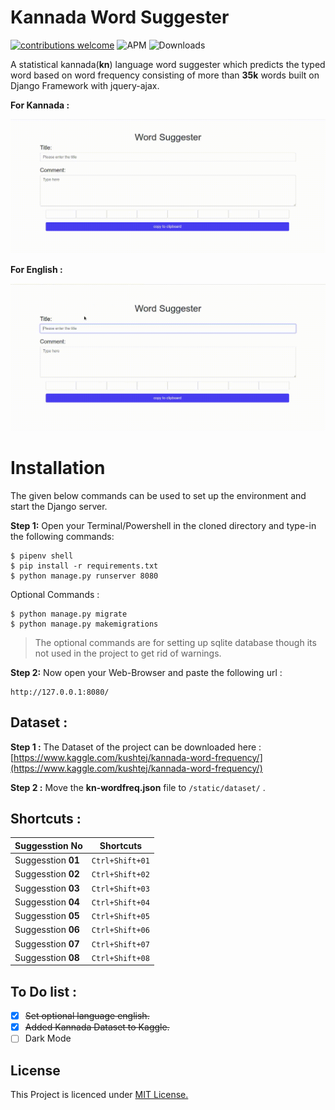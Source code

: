 # Kannada Word Suggester 

[![contributions welcome](https://img.shields.io/badge/contributions-welcome-brightgreen.svg?style=flat)]()
![APM](https://img.shields.io/apm/l/vim-mode)
![Downloads](https://img.shields.io/badge/downloads-40-brightgreen)

A statistical  kannada(**kn**) language word suggester which predicts the typed word based on word frequency consisting of more than **35k** words built on Django Framework with jquery-ajax.

**For Kannada :**

![Kannada Preview](preview/kannada.gif?raw=true " ")

**For English :**

![English Preview](preview/english.gif?raw=true " ")


# Installation

The given below commands can be used to set up the environment and start the Django server.

**Step 1:**  Open your Terminal/Powershell in the cloned directory and type-in the following commands:
```
$ pipenv shell
$ pip install -r requirements.txt
$ python manage.py runserver 8080
```
Optional Commands :
```
$ python manage.py migrate
$ python manage.py makemigrations
```
>The optional commands are for setting up sqlite database though its not used in the project to get rid of warnings.

**Step 2:**  Now open your Web-Browser and paste the following url :
```
http://127.0.0.1:8080/
```

## Dataset :

**Step 1 :** The Dataset of the project can be downloaded here : [https://www.kaggle.com/kushtej/kannada-word-frequency/](https://www.kaggle.com/kushtej/kannada-word-frequency/)

**Step 2 :** Move the **kn-wordfreq.json** file to `/static/dataset/` .



## Shortcuts :

|Suggesstion No      |Shortcuts      |
|--------------------|---------------|
| Suggesstion **01** | `Ctrl+Shift+01` |
| Suggesstion **02** | `Ctrl+Shift+02` |
| Suggesstion **03** | `Ctrl+Shift+03` |
| Suggesstion **04** | `Ctrl+Shift+04` |
| Suggesstion **05** | `Ctrl+Shift+05` |
| Suggesstion **06** | `Ctrl+Shift+06` |
| Suggesstion **07** | `Ctrl+Shift+07` |
| Suggesstion **08** | `Ctrl+Shift+08` |


## To Do list :

- [x] ~~Set optional language english.~~
- [x] ~~Added Kannada Dataset to Kaggle.~~
- [ ] Dark Mode

## License

This Project is licenced under [MIT License.](./LICENSE)
